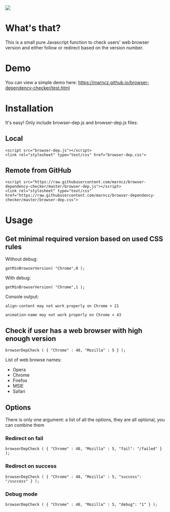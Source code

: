 ![](http://i.imgur.com/qdjbtJW.png)



# What's that?

This is a small pure Javascript function to check users' web browser version and either follow or redirect based on the
version number. 

# Demo
You can view a simple demo here: https://marncz.github.io/browser-dependency-checker/test.html

# Installation
It's easy! Only include browser-dep.js and browser-dep.js files:

## Local
    <script src="browser-dep.js"></script>
    <link rel="stylesheet" type="text/css" href="browser-dep.css">

## Remote from GitHub
    <script src="https://raw.githubusercontent.com/marncz/browser-dependency-checker/master/browser-dep.js"></script>
    <link rel="stylesheet" type="text/css" href="https://raw.githubusercontent.com/marncz/browser-dependency-checker/master/browser-dep.css">



# Usage

## Get minimal required version based on used CSS rules

Without debug:

```getMinBrowserVersion( "Chrome",0 );```

With debug:

```getMinBrowserVersion( "Chrome",1 );```

Console output:

```align-content may not work properly on Chrome < 21```

```animation-name may not work properly on Chrome < 43```


## Check if user has a web browser with high enough version

```browserDepCheck ( { "Chrome" : 48, "Mozilla" : 5 } );```


List of web browse names:

* Opera
* Chrome
* Firefox
* MSIE 
* Safari

## Options
There is only one argument: a list of all the options, they are all optional, you can combine them

### Redirect on fail
```browserDepCheck ( { "Chrome" : 48, "Mozilla" : 5, "fail": "/failed" } );```

### Redirect on success
```browserDepCheck ( { "Chrome" : 48, "Mozilla" : 5, "success": "/success" } );```

### Debug mode
```browserDepCheck ( { "Chrome" : 48, "Mozilla" : 5, "debug": "1" } );```

